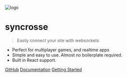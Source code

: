 ![logo](src/Logo.png)

# syncrosse

> Easily connect your site with websockets

- Perfect for multiplayer games, and realtime apps
- Simple and easy to use. Almost no boilerplate required.
- Built in React support.

[GitHub](https://github.com/syncrosse/server/)
[Documentation](https://syncrosse.github.io/server/index.html)
[Getting Started](#getting-started)
